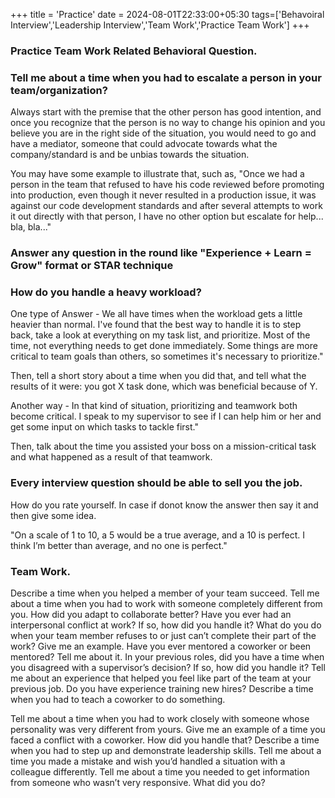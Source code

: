 +++
title = 'Practice'
date = 2024-08-01T22:33:00+05:30
tags=['Behavoiral Interview','Leadership Interview','Team Work','Practice Team Work']
+++
### Practice Team Work Related Behavioral Question.

### Tell me about a time when you had to escalate a person in your team/organization?

Always start with the premise that the other person has good intention, and once you recognize that the person is no way to change his opinion and you believe you are in the right side of the situation, you would need to go and have a mediator, someone that could advocate towards what the company/standard is and be unbias towards the situation.

You may have some example to illustrate that, such as, "Once we had a person in the team that refused to have his code reviewed before promoting into production, even though it never resulted in a production issue, it was against our code development standards and after several attempts to work it out directly with that person, I have no other option but escalate for help... bla, bla..."

### Answer any question in the round like "Experience + Learn = Grow" format or STAR technique

### How do you handle a heavy workload?

One type of Answer - We all have times when the workload gets a little heavier than normal. I've found that the best way to handle it is to step back, take a look at everything on my task list, and prioritize. Most of the time, not everything needs to get done immediately. Some things are more critical to team goals than others, so sometimes it's necessary to prioritize."

Then, tell a short story about a time when you did that, and tell what the results of it were: you got X task done, which was beneficial because of Y.


Another way - In that kind of situation, prioritizing and teamwork both become critical. I speak to my supervisor to see if I can help him or her and get some input on which tasks to tackle first."

Then, talk about the time you assisted your boss on a mission-critical task and what happened as a result of that teamwork.

### Every interview question should be able to sell you the job.

How do you rate yourself. In case if donot know the answer then say it and then give some idea.

"On a scale of 1 to 10, a 5 would be a true average, and a 10 is perfect. I think I’m better than average, and no one is perfect."


### Team Work.
Describe a time when you helped a member of your team succeed.
Tell me about a time when you had to work with someone completely different from you. How did you adapt to collaborate better?
Have you ever had an interpersonal conflict at work? If so, how did you handle it?
What do you do when your team member refuses to or just can’t complete their part of the work? Give me an example.
Have you ever mentored a coworker or been mentored? Tell me about it.
In your previous roles, did you have a time when you disagreed with a supervisor’s decision? If so, how did you handle it?
Tell me about an experience that helped you feel like part of the team at your previous job.
Do you have experience training new hires? Describe a time when you had to teach a coworker to do something.

Tell me about a time when you had to work closely with someone whose personality was very different from yours.
Give me an example of a time you faced a conflict with a coworker. How did you handle that?
Describe a time when you had to step up and demonstrate leadership skills.
Tell me about a time you made a mistake and wish you’d handled a situation with a colleague differently.
Tell me about a time you needed to get information from someone who wasn’t very responsive. What did you do?
